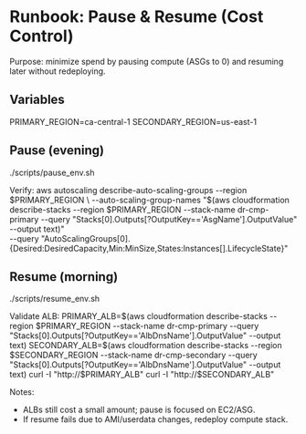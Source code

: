 # Runbook: Pause & Resume (Cost Control)

Purpose: minimize spend by pausing compute (ASGs to 0) and resuming later without redeploying.

## Variables
PRIMARY_REGION=ca-central-1
SECONDARY_REGION=us-east-1

## Pause (evening)
./scripts/pause_env.sh

Verify:
aws autoscaling describe-auto-scaling-groups --region $PRIMARY_REGION \
  --auto-scaling-group-names "$(aws cloudformation describe-stacks --region $PRIMARY_REGION --stack-name dr-cmp-primary --query "Stacks[0].Outputs[?OutputKey=='AsgName'].OutputValue" --output text)" \
  --query "AutoScalingGroups[0].{Desired:DesiredCapacity,Min:MinSize,States:Instances[].LifecycleState}"

## Resume (morning)
./scripts/resume_env.sh

Validate ALB:
PRIMARY_ALB=$(aws cloudformation describe-stacks --region $PRIMARY_REGION --stack-name dr-cmp-primary --query "Stacks[0].Outputs[?OutputKey=='AlbDnsName'].OutputValue" --output text)
SECONDARY_ALB=$(aws cloudformation describe-stacks --region $SECONDARY_REGION --stack-name dr-cmp-secondary --query "Stacks[0].Outputs[?OutputKey=='AlbDnsName'].OutputValue" --output text)
curl -I "http://$PRIMARY_ALB"
curl -I "http://$SECONDARY_ALB"

Notes:
- ALBs still cost a small amount; pause is focused on EC2/ASG.
- If resume fails due to AMI/userdata changes, redeploy compute stack.
